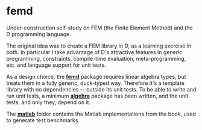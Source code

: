 # femd
Under-construction self-study on
FEM (the Finite Element Method)
and the D programming language.

The original idea was to create a FEM library in D,
as a learning exercise in both.
In particular I take advantage of D's attractive features
in generic programming, constraints, compile-time evaluation, meta-programming, etc.
and language support for unit tests.

As a design choice, the [**femd**](/src/femd/) package requires linear algebra types,
but treats them in a fully generic, duck-typed way.
Therefore it's a template library with no dependencies
-- outside its unit tests.
To be able to write and run unit tests,
a minimum [**algebra**](/src/algebra/) package has been written,
and the unit tests, and only they, depend on it.

The [**matlab**](/matlab/) folder contains the Matlab implementations
from the book,
used to generate test benchmarks.
